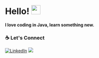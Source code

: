 # Hello! <img src="https://raw.githubusercontent.com/MartinHeinz/MartinHeinz/master/wave.gif" width="30px">

**I love coding in Java, learn something new.**

### :coffee: Let's Connect 
<p align="left">
	<a href="https://www.linkedin.com/in/ilyamalykh/"><img src="https://img.icons8.com/bubbles/50/000000/linkedin.png" alt="LinkedIn" target="_blank"/></a>
	<a href="https://t.me/ferrasVex"><img src="https://img.icons8.com/bubbles/50/000000/telegram-app.png" target="_blank"/></a>
</p>

